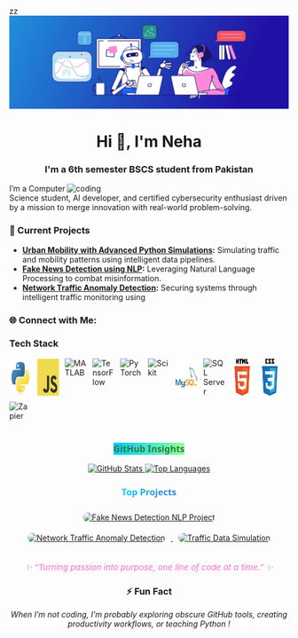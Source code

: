 zz![logo](https://github.com/Neha9012/Neha9012/blob/main/Banner.jpg)
<h1 align="center">Hi 👋, I'm Neha</h1>
<h3 align="center">I'm a 6th semester BSCS student from Pakistan</h3>
<img align="right" alt="coding" width="400" src="https://cdn.dribbble.com/users/2704414/screenshots/7466903/media/b08ab576316bd4582fef189f471cd9e5.gif">


I’m a Computer Science student, AI developer, and certified cybersecurity enthusiast driven by a mission to merge innovation with real-world problem-solving.

### 🔭 Current Projects
- **[Urban Mobility with Advanced Python Simulations](https://github.com/Neha9012/traffic-data-simulation):** Simulating traffic and mobility patterns using intelligent data pipelines.
- **[Fake News Detection using NLP](https://github.com/Neha9012/fake-news-detection-nlp):** Leveraging Natural Language Processing to combat misinformation.
- **[Network Traffic Anomaly Detection](https://github.com/Neha9012/network-traffic-anomaly-detection):** Securing systems through intelligent traffic monitoring using 
<!-- Connect Section -->
<h3 align="left">🌐 Connect with Me:</h3>


<!-- Skills Carousel -->
<h3 align="left">Tech Stack</h3>
<div style="display: flex; flex-wrap: wrap; gap: 10px;">
  <img src="https://raw.githubusercontent.com/devicons/devicon/master/icons/python/python-original.svg" alt="Python" width="40" style="transition: transform .3s; border-radius: 8px;" onmouseover="this.style.transform='scale(1.3)'" onmouseout="this.style.transform='scale(1)'"/>
  <img src="https://raw.githubusercontent.com/devicons/devicon/master/icons/javascript/javascript-original.svg" alt="JavaScript" width="40" style="transition: transform .3s;" onmouseover="this.style.transform='scale(1.3)'" onmouseout="this.style.transform='scale(1)'"/>
  <img src="https://upload.wikimedia.org/wikipedia/commons/2/21/Matlab_Logo.png" alt="MATLAB" width="40" />
  <img src="https://www.vectorlogo.zone/logos/tensorflow/tensorflow-icon.svg" alt="TensorFlow" width="40"/>
  <img src="https://www.vectorlogo.zone/logos/pytorch/pytorch-icon.svg" alt="PyTorch" width="40"/>
  <img src="https://upload.wikimedia.org/wikipedia/commons/0/05/Scikit_learn_logo_small.svg" alt="Scikit" width="40"/>
  <img src="https://raw.githubusercontent.com/devicons/devicon/master/icons/mysql/mysql-original-wordmark.svg" alt="MySQL" width="40"/>
  <img src="https://www.svgrepo.com/show/303229/microsoft-sql-server-logo.svg" alt="SQL Server" width="40"/>
  <img src="https://raw.githubusercontent.com/devicons/devicon/master/icons/html5/html5-original-wordmark.svg" alt="HTML5" width="40"/>
  <img src="https://raw.githubusercontent.com/devicons/devicon/master/icons/css3/css3-original-wordmark.svg" alt="CSS3" width="40"/>
  <img src="https://www.vectorlogo.zone/logos/zapier/zapier-icon.svg" alt="Zapier" width="40"/>
</div>

<br/>

<!-- GitHub Stats -->
<!-- GitHub Stats Section -->
<!-- GitHub Stats Section -->
<!-- GitHub Stats Section -->
<!-- GitHub Stats -->
<h3 align="center" style="color: #2e7d32; font-family: 'Segoe UI', Tahoma, Geneva, Verdana, sans-serif;">
  <span style="background: linear-gradient(90deg, #00c9ff, #92fe9d);">
    GitHub Insights
  </span>
</h3>





</div>
<p align="center">
  <a href="https://github.com/neha9012">
    <img 
      src="https://github-readme-stats.vercel.app/api?username=neha9012&show_icons=true&theme=radical" 
      width="410" 
      height="200" 
      alt="GitHub Stats"
    />
  </a>
  <a href="https://github.com/neha9012">
    <img 
      src="https://github-readme-stats.vercel.app/api/top-langs?username=neha9012&layout=compact&theme=radical" 
      width="390" 
      height="200" 
      alt="Top Languages"
    />
  </a>
</p>




<!-- Top Projects Section -->
<h3 align="center" style="color: #00d2ff; font-family: 'Segoe UI', Tahoma, Geneva, Verdana, sans-serif;">
   <span style="background: linear-gradient(90deg, #00d2ff, #3a7bd5); -webkit-background-clip: text; color: transparent;">Top Projects</span>
</h3>

<p align="center">
  <!-- Fake News Detection -->
  <a href="https://github.com/Neha9012/fake-news-detection-nlp" target="_blank">
    <img src="https://github-readme-stats.vercel.app/api/pin/?username=neha9012&repo=fake-news-detection-nlp&theme=radical" 
         width="400" 
         style="border-radius: 12px; margin: 10px;" 
         alt="Fake News Detection NLP Project"/>
  </a>

  <!-- Network Traffic Anomaly Detection -->
  <a href="https://github.com/Neha9012/network-traffic-anomaly-detection" target="_blank">
    <img src="https://github-readme-stats.vercel.app/api/pin/?username=neha9012&repo=network-traffic-anomaly-detection&theme=radical" 
         width="400" 
         style="border-radius: 12px; margin: 10px;" 
         alt="Network Traffic Anomaly Detection"/>
  </a>

  <!-- Traffic Data Simulation -->
  <a href="https://github.com/Neha9012/traffic-data-simulation" target="_blank">
    <img src="https://github-readme-stats.vercel.app/api/pin/?username=neha9012&repo=traffic-data-simulation&theme=radical" 
         width="400" 
         style="border-radius: 12px; margin: 10px;" 
         alt="Traffic Data Simulation"/>
  </a>
</p>

<!-- Footer Quote -->
<p align="center" style="font-style: italic; color: #999999; font-size: 15px; margin-top: 25px;">
  ✨ <span style="color: #ff6ec4;">“Turning passion into purpose, one line of code at a time.”</span> ✨
</p>

<h3 align="center">⚡ Fun Fact</h3>
<p align="center">
  <em>When I’m not coding, I’m probably exploring obscure GitHub tools, creating productivity workflows, or teaching Python !</em>
</p>

